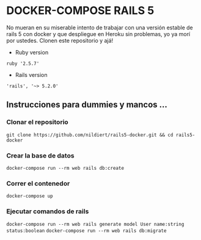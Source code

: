 # DOCKER-COMPOSE RAILS 5

No mueran en su miserable intento de trabajar con una versión estable de rails 5 con docker y que despliegue en Heroku sin problemas, yo ya morí por ustedes. Clonen este repositorio y ajá!

* Ruby version

`ruby '2.5.7'`

* Rails version

`'rails', '~> 5.2.0'`

## Instrucciones para dummies y mancos ...

### Clonar el repositorio

`git clone https://github.com/nildiert/rails5-docker.git && cd rails5-docker`

### Crear la base de datos

`docker-compose run --rm web rails db:create`

### Correr el contenedor
`docker-compose up`

### Ejecutar comandos de rails

`docker-compose run --rm web rails generate model User name:string status:boolean`
`docker-compose run --rm web rails db:migrate`
